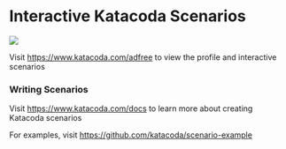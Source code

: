 # Interactive Katacoda Scenarios

[![](http://shields.katacoda.com/katacoda/adfree/count.svg)](https://www.katacoda.com/adfree "Get your profile on Katacoda.com")

Visit https://www.katacoda.com/adfree to view the profile and interactive scenarios

### Writing Scenarios
Visit https://www.katacoda.com/docs to learn more about creating Katacoda scenarios

For examples, visit https://github.com/katacoda/scenario-example
